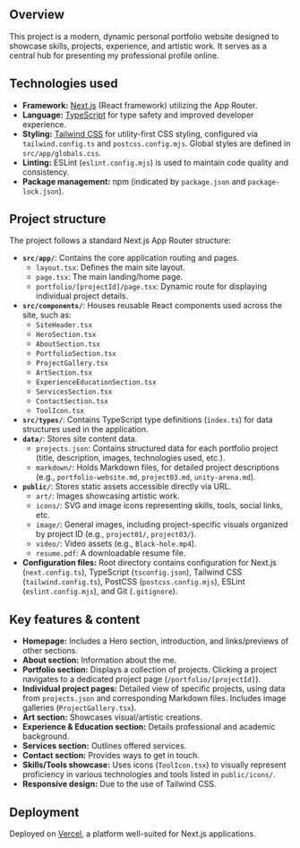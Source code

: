 
## Overview

This project is a modern, dynamic personal portfolio website designed to showcase skills, projects, experience, and artistic work. It serves as a central hub for presenting my professional profile online.

## Technologies used

*   **Framework:** [Next.js](https://nextjs.org/) (React framework) utilizing the App Router.
*   **Language:** [TypeScript](https://www.typescriptlang.org/) for type safety and improved developer experience.
*   **Styling:** [Tailwind CSS](https://tailwindcss.com/) for utility-first CSS styling, configured via `tailwind.config.ts` and `postcss.config.mjs`. Global styles are defined in `src/app/globals.css`.
*   **Linting:** ESLint (`eslint.config.mjs`) is used to maintain code quality and consistency.
*   **Package management:** npm (indicated by `package.json` and `package-lock.json`).

## Project structure

The project follows a standard Next.js App Router structure:

*   **`src/app/`**: Contains the core application routing and pages.
    *   `layout.tsx`: Defines the main site layout.
    *   `page.tsx`: The main landing/home page.
    *   `portfolio/[projectId]/page.tsx`: Dynamic route for displaying individual project details.
*   **`src/components/`**: Houses reusable React components used across the site, such as:
    *   `SiteHeader.tsx`
    *   `HeroSection.tsx`
    *   `AboutSection.tsx`
    *   `PortfolioSection.tsx`
    *   `ProjectGallery.tsx`
    *   `ArtSection.tsx`
    *   `ExperienceEducationSection.tsx`
    *   `ServicesSection.tsx`
    *   `ContactSection.tsx`
    *   `ToolIcon.tsx`
*   **`src/types/`**: Contains TypeScript type definitions (`index.ts`) for data structures used in the application.
*   **`data/`**: Stores site content data.
    *   `projects.json`: Contains structured data for each portfolio project (title, description, images, technologies used, etc.).
    *   `markdown/`: Holds Markdown files, for detailed project descriptions (e.g., `portfolio-website.md`, `project03.md`, `unity-arena.md`).
*   **`public/`**: Stores static assets accessible directly via URL.
    *   `art/`: Images showcasing artistic work.
    *   `icons/`: SVG and image icons representing skills, tools, social links, etc.
    *   `image/`: General images, including project-specific visuals organized by project ID (e.g., `project01/`, `project03/`).
    *   `video/`: Video assets (e.g., `Black-hole.mp4`).
    *   `resume.pdf`: A downloadable resume file.
*   **Configuration files:** Root directory contains configuration for Next.js (`next.config.ts`), TypeScript (`tsconfig.json`), Tailwind CSS (`tailwind.config.ts`), PostCSS (`postcss.config.mjs`), ESLint (`eslint.config.mjs`), and Git (`.gitignore`).

## Key features & content

*   **Homepage:** Includes a Hero section, introduction, and links/previews of other sections.
*   **About section:** Information about the me.
*   **Portfolio section:** Displays a collection of projects. Clicking a project navigates to a dedicated project page (`/portfolio/[projectId]`).
*   **Individual project pages:** Detailed view of specific projects, using data from `projects.json` and corresponding Markdown files. Includes image galleries (`ProjectGallery.tsx`).
*   **Art section:** Showcases visual/artistic creations.
*   **Experience & Education section:** Details professional and academic background.
*   **Services section:** Outlines offered services.
*   **Contact section:** Provides ways to get in touch.
*   **Skills/Tools showcase:** Uses icons (`ToolIcon.tsx`) to visually represent proficiency in various technologies and tools listed in `public/icons/`.
*   **Responsive design:** Due to the use of Tailwind CSS.

## Deployment

Deployed on [Vercel](https://vercel.com/), a platform well-suited for Next.js applications.
